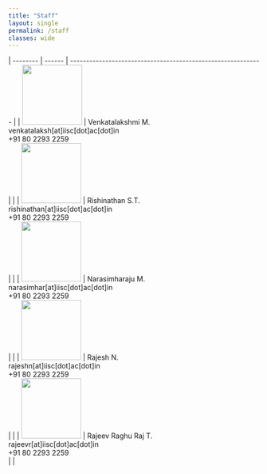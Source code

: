 ```yaml
---
title: "Staff"
layout: single
permalink: /staff
classes: wide
---
```


| --------         | ------    | ------------------------------------------------------------ |
| <img src="{{ site.baseurl }}/assets/images/staff/lakshmi.jpg" width=120px>    | Venkatalakshmi M. <br>  venkatalaksh[at]iisc[dot]ac[dot]in <br> +91 80 2293 2259 <br>    |                |
| <img src="{{ site.baseurl }}/assets/images/staff/rishi.jpg" width=120px>    | Rishinathan S.T.<br>  rishinathan[at]iisc[dot]ac[dot]in <br> +91 80 2293 2259 <br>    |                |
| <img src="{{ site.baseurl }}/assets/images/staff/raju.jpg" width=120px>    | Narasimharaju M. <br>  narasimhar[at]iisc[dot]ac[dot]in <br> +91 80 2293 2259 <br>    |                |
| <img src="{{ site.baseurl }}/assets/images/faculty/blank.png" width=120px>    | Rajesh N. <br>  rajeshn[at]iisc[dot]ac[dot]in <br> +91 80 2293 2259 <br>    |                |
| <img src="{{ site.baseurl }}/assets/images/faculty/blank.png" width=120px>    | Rajeev Raghu Raj  T. <br>  rajeevr[at]iisc[dot]ac[dot]in <br> +91 80 2293 2259 <br>    |                |

